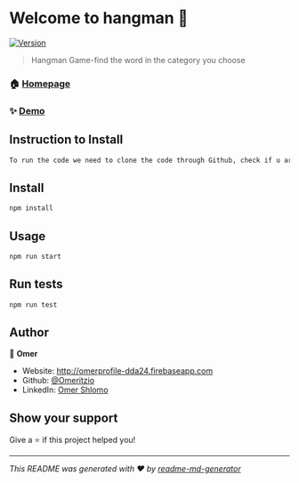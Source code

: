 # Welcome to hangman 👋
[![Version](https://img.shields.io/npm/v/hangman.svg)](https://www.npmjs.com/package/hangman)

> Hangman Game-find the word in the category you choose

### 🏠 [Homepage](https://hangman-game-2891b.web.app/)

### ✨ [Demo](https://hangman-game-2891b.web.app/)


## Instruction to Install
```sh
To run the code we need to clone the code through Github, check if u are in the folder "hangman", if u are not type "cd hangman", After that we need to run "npm i" to have Js/Ts in the website , after that check if u are in the folder "hangman", the last thing to run the code , write "npm start".
```

## Install

```sh
npm install
```

## Usage

```sh
npm run start
```

## Run tests

```sh
npm run test
```

## Author

👤 **Omer**

* Website: http://omerprofile-dda24.firebaseapp.com
* Github: [@Omeritzio](https://github.com/Omeritzio)
* LinkedIn: [Omer Shlomo](www.linkedin.com/in/omer-shlomo-396b0419a)

## Show your support

Give a ⭐️ if this project helped you!


***
_This README was generated with ❤️ by [readme-md-generator](https://github.com/kefranabg/readme-md-generator)_